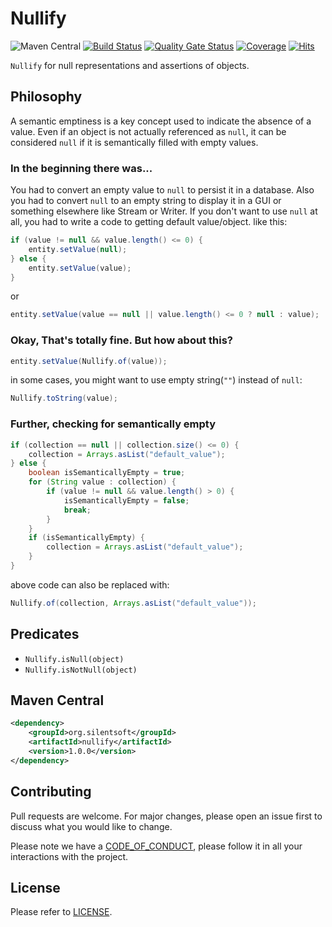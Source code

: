 # Nullify

![Maven Central](https://img.shields.io/maven-central/v/org.silentsoft/nullify)
[![Build Status](https://travis-ci.com/silentsoft/nullify.svg?branch=main)](https://travis-ci.com/silentsoft/nullify)
[![Quality Gate Status](https://sonarcloud.io/api/project_badges/measure?project=silentsoft_nullify&metric=alert_status)](https://sonarcloud.io/dashboard?id=silentsoft_nullify)
[![Coverage](https://sonarcloud.io/api/project_badges/measure?project=silentsoft_nullify&metric=coverage)](https://sonarcloud.io/dashboard?id=silentsoft_nullify)
[![Hits](https://hits.sh/github.com/silentsoft/nullify.svg)](https://hits.sh)

`Nullify` for null representations and assertions of objects.

## Philosophy
A semantic emptiness is a key concept used to indicate the absence of a value.
Even if an object is not actually referenced as `null`, it can be considered `null` if it is semantically filled with empty values.

### In the beginning there was...
You had to convert an empty value to `null` to persist it in a database.
Also you had to convert `null` to an empty string to display it in a GUI or something elsewhere like Stream or Writer.
If you don't want to use `null` at all, you had to write a code to getting default value/object. like this:

```java
if (value != null && value.length() <= 0) {
    entity.setValue(null);
} else {
    entity.setValue(value);
}
```

or

```java
entity.setValue(value == null || value.length() <= 0 ? null : value);
```

### Okay, That's totally fine. But how about this?
```java
entity.setValue(Nullify.of(value));
```

in some cases, you might want to use empty string(`""`) instead of `null`:

```java
Nullify.toString(value);
```

### Further, checking for semantically empty
```java
if (collection == null || collection.size() <= 0) {
    collection = Arrays.asList("default_value");
} else {
    boolean isSemanticallyEmpty = true;
    for (String value : collection) {
        if (value != null && value.length() > 0) {
            isSemanticallyEmpty = false;
            break;
        }
    }
    if (isSemanticallyEmpty) {
        collection = Arrays.asList("default_value");
    }
}
```

above code can also be replaced with:

```java
Nullify.of(collection, Arrays.asList("default_value"));
```

## Predicates
- `Nullify.isNull(object)`
- `Nullify.isNotNull(object)`

## Maven Central
```xml
<dependency>
    <groupId>org.silentsoft</groupId>
    <artifactId>nullify</artifactId>
    <version>1.0.0</version>
</dependency>
```

## Contributing
Pull requests are welcome. For major changes, please open an issue first to discuss what you would like to change.

Please note we have a [CODE_OF_CONDUCT](https://github.com/silentsoft/nullify/blob/main/CODE_OF_CONDUCT.md), please follow it in all your interactions with the project.

## License
Please refer to [LICENSE](https://github.com/silentsoft/nullify/blob/main/LICENSE.txt).